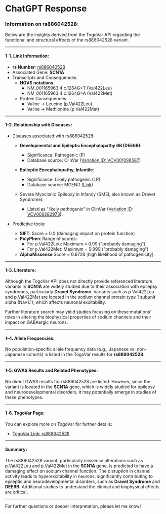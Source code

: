 # ChatGPT Response

### Information on rs886042528:
Below are the insights derived from the TogoVar API regarding the functional and structural effects of the rs886042528 variant.

---

#### 1-1. **Link Information**:
- **rs Number**: [rs886042528](https://identifiers.org/dbsnp/rs886042528)
- Associated Gene: **SCN1A**
- Transcripts and Consequences:
  - **HGVS notations**:
    - NM_001165963.4:c.1264G>T (Val422Leu)
    - NM_001165963.4:c.1264G>A (Val422Met)
  - Protein Consequences:
    - Valine → Leucine (p.Val422Leu)
    - Valine → Methionine (p.Val422Met)

---

#### 1-2. **Relationship with Diseases**:
- Diseases associated with rs886042528:
  - **Developmental and Epileptic Encephalopathy 6B (DEE6B)**:
    - Significance: Pathogenic (P)
    - Database source: ClinVar ([Variation ID: VCV001098587](https://www.ncbi.nlm.nih.gov/clinvar/variation/1098587))
  - **Epileptic Encephalopathy, Infantile**:
    - Significance: Likely pathogenic (LP)
    - Database source: MGEND ([Link](https://mgend.ncgm.go.jp/variant/info/SNV|hg38|chr2:166046883-166046883|gC>A))
  
  - Severe Myoclonic Epilepsy in Infancy (SMEI, also known as Dravet Syndrome):
    - Listed as "likely pathogenic" in ClinVar ([Variation ID: VCV000282973](https://www.ncbi.nlm.nih.gov/clinvar/variation/282973)).

- Predictive tools:
  - **SIFT**: Score = 0.0 (damaging impact on protein function)
  - **PolyPhen**: Range of scores:
    - For p.Val422Leu: Maximum = 0.99 ("probably damaging")
    - For p.Val422Met: Maximum = 0.999 ("probably damaging")
  - **AlphaMissense** Score = 0.9728 (high likelihood of pathogenicity).

---

#### 1-3. **Literature**:
Although the TogoVar API does not directly provide referenced literature, variants in **SCN1A** are widely studied due to their association with epilepsy syndromes, particularly **Dravet Syndrome**. Variants such as p.Val422Leu and p.Val422Met are located in the sodium channel protein type 1 subunit alpha (Nav1.1), which affects neuronal excitability.

Further literature search may yield studies focusing on these mutations' roles in altering the biophysical properties of sodium channels and their impact on GABAergic neurons.

---

#### 1-4. **Allele Frequencies**:
No population-specific allele frequency data (e.g., Japanese vs. non-Japanese cohorts) is listed in the TogoVar results for **rs886042528**.

---

#### 1-5. **GWAS Results and Related Phenotypes**:
No direct GWAS results for rs886042528 are listed. However, since the variant is located in the **SCN1A** gene, which is widely studied for epilepsy and neurodevelopmental disorders, it may potentially emerge in studies of these phenotypes.

---

#### 1-6. **TogoVar Page**:
You can explore more on TogoVar for further details:
- [TogoVar Link: rs886042528](https://togovar.biosciencedbc.jp/variant/2-166046883-C-A)

---

#### Summary:
The rs886042528 variant, particularly missense alterations such as p.Val422Leu and p.Val422Met in the **SCN1A** gene, is predicted to have a damaging effect on sodium channel function. The disruption in channel activity leads to hyperexcitability in neurons, significantly contributing to epileptic and neurodevelopmental disorders, such as **Dravet Syndrome** and **DEE6B**. Additional studies to understand the clinical and biophysical effects are critical. 

---
For further questions or deeper interpretation, please let me know!